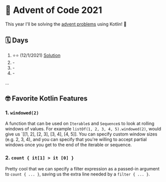 # :christmas_tree: Advent of Code 2021

This year I'll be solving the [advent problems](https://adventofcode.com/) using Kotlin! :clinking_glasses:

## :spiral_calendar: Days

1. :star::star: (12/1/2021) [Solution](src/main/kotlin/Day01.kt)
2. \-
3. \-
4. \-

...

## :nerd_face: Favorite Kotlin Features

### 1. `windowed(2)`

A function that can be used on `Iterable`s and `Sequence`s to look at rolling windows of values. For example `listOf(1, 2, 3, 4, 5).windowed(2)`, would give us `[[1, 2], [2, 3], [3, 4], [4, 5]]. You can specify custom window sizes (e.g. 2, 3, 4), and you can specify that you're willing to accept partial windows once you get to the end of the iterable or sequence.

### 2. `count { it[1] > it [0] }`

Pretty cool that we can specify a filter expression as a passed-in argument to `count { ... }`, saving us the extra line needed by a `filter { ... }`.

